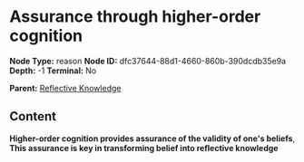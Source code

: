 # Assurance through higher-order cognition

**Node Type:** reason
**Node ID:** dfc37644-88d1-4660-860b-390dcdb35e9a
**Depth:** -1
**Terminal:** No

**Parent:** [Reflective Knowledge](reflective-knowledge.md)

## Content

**Higher-order cognition provides assurance of the validity of one's beliefs**, **This assurance is key in transforming belief into reflective knowledge**

